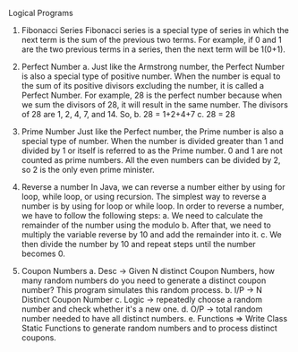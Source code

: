 Logical Programs

1. Fibonacci Series
Fibonacci series is a special type of series in which the next term is the sum of the
previous two terms. For example, if 0 and 1 are the two previous terms in a series, then
the next term will be 1(0+1).


2. Perfect Number
a. Just like the Armstrong number, the Perfect Number is also a special type of
positive number. When the number is equal to the sum of its positive divisors
excluding the number, it is called a Perfect Number. For example, 28 is the perfect
number because when we sum the divisors of 28, it will result in the same number.
The divisors of 28 are 1, 2, 4, 7, and 14. So,
b. 28 = 1+2+4+7
c. 28 = 28


3. Prime Number
Just like the Perfect number, the Prime number is also a special type of number. When
the number is divided greater than 1 and divided by 1 or itself is referred to as the Prime
number. 0 and 1 are not counted as prime numbers. All the even numbers can be
divided by 2, so 2 is the only even prime minister.


4. Reverse a number
In Java, we can reverse a number either by using for loop, while loop, or using recursion.
The simplest way to reverse a number is by using for loop or while loop. In order to
reverse a number, we have to follow the following steps:
a. We need to calculate the remainder of the number using the modulo
b. After that, we need to multiply the variable reverse by 10 and add the remainder into
it.
c. We then divide the number by 10 and repeat steps until the number becomes 0.


5. Coupon Numbers
a. Desc -> Given N distinct Coupon Numbers, how many random numbers do you
need to generate a distinct coupon number? This program simulates this random
process.
b. I/P -> N Distinct Coupon Number
c. Logic -> repeatedly choose a random number and check whether it's a new one.
d. O/P -> total random number needed to have all distinct numbers.
e. Functions => Write Class Static Functions to generate random numbers and to
process distinct coupons.
